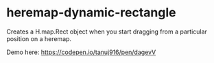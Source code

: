 # heremap-dynamic-rectangle

Creates a H.map.Rect object when you start dragging from a particular position on a heremap.

Demo here: https://codepen.io/tanuj916/pen/dagevV
